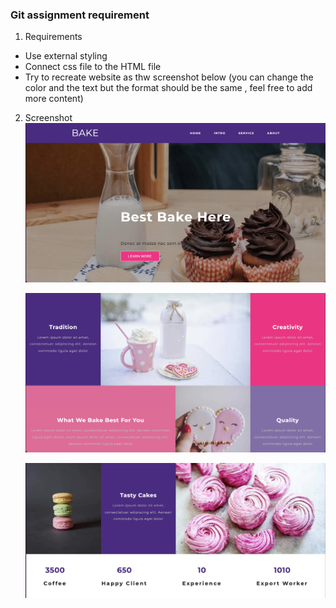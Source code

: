 ### Git assignment requirement

1. Requirements

- Use external styling
- Connect css file to the HTML file
- Try to recreate website as thw screenshot below (you can change the color and the text but the format should be the same , feel free to add more content)

2. Screenshot
   ![screenshot1](./screenshots/Screenshot1.png)

   ![screenshot2](./screenshots/Screenshot2.png)

   ![screenshot3](./screenshots/Screenshot3.png)
